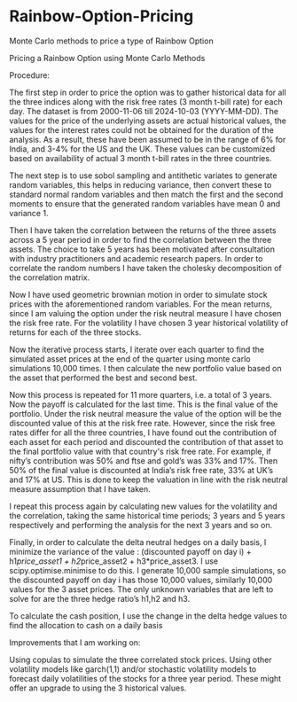 # Rainbow-Option-Pricing
Monte Carlo methods to price a type of Rainbow Option

Pricing a Rainbow Option using Monte Carlo Methods

Procedure:

The first step in order to price the option was to gather historical data for all the three indices along with the risk free rates (3 month t-bill rate) for each day. The dataset is from 2000-11-06 till 2024-10-03 (YYYY-MM-DD). The values for the price of the underlying assets are actual historical values, the values for the interest rates could not be obtained for the duration of the analysis. As a result, these have been assumed to be in the range of 6% for India, and 3-4% for the US and the UK. These values can be customized based on availability of actual 3 month t-bill rates in the three countries.

The next step is to use sobol sampling and antithetic variates to generate random variables, this helps in reducing variance, then convert these to standard normal random variables and then match the first and the second moments to ensure that the generated random variables have mean 0 and variance 1. 

Then I have taken the correlation between the returns of the three assets across a 5 year period in order to find the correlation between the three assets. The choice to take 5 years has been motivated after consultation with industry practitioners and academic research papers. In order to correlate the random numbers I have taken the cholesky decomposition of the correlation matrix.

Now I have used geometric brownian motion in order to simulate stock prices with the aforementioned random variables. For the mean returns, since I am valuing the option under the risk neutral measure I have chosen the risk free rate. For the volatility I have chosen 3 year historical volatility of returns for each of the three stocks.

Now the iterative process starts, I iterate over each quarter to find the simulated asset prices at the end of the quarter using monte carlo simulations 10,000 times. I then calculate the new portfolio value based on the asset that performed the best and second best. 

Now this process is repeated for 11 more quarters, i.e. a total of 3 years. Now the payoff is calculated for the last time. This is the final value of the portfolio. Under the risk neutral measure the value of the option will be the discounted value of this at the risk free rate. However, since the risk free rates differ for all the three countries, I have found out the contribution of each asset for each period and discounted the contribution of that asset to the final portfolio value with that country's risk free rate. For example, if nifty’s contribution was 50% and ftse and gold’s was 33% and 17%. Then 50% of the final value is discounted at India’s risk free rate, 33% at UK’s and 17% at US. This is done to keep the valuation in line with the risk neutral measure assumption that I have taken.

I repeat this process again by calculating new values for the volatility and the correlation, taking the same historical time periods; 3 years and 5 years respectively and performing the analysis for the next 3 years and so on.

Finally, in order to calculate the delta neutral hedges on a daily basis, I minimize the variance of the value : (discounted payoff on day i) + h1*price_asset1 + h2*price_asset2 + h3*price_asset3. I use scipy.optimise.minimise to do this. I generate 10,000 sample simulations, so the discounted payoff on day i has those 10,000 values, similarly 10,000 values for the 3 asset prices. The only unknown variables that are left to solve for are the three hedge ratio’s h1,h2 and h3.

To calculate the cash position, I use the change in the delta hedge values to find the allocation to cash on a daily basis

Improvements that I am working on:

Using copulas to simulate the three correlated stock prices.
Using other volatility models like garch(1,1) and/or stochastic volatility models to forecast daily volatilities of the stocks for a three year period. These might offer an upgrade to using the 3 historical values.












